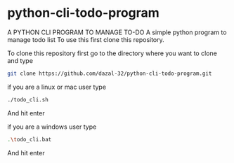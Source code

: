 # python-cli-todo-program
A PYTHON CLI PROGRAM TO MANAGE TO-DO
A simple python program to manage todo list
To use this first clone this repository.

To clone this repository first go to the directory where you want to clone and  type
```bash
git clone https://github.com/dazal-32/python-cli-todo-program.git
```
if you are a linux or mac user type 
```bash
./todo_cli.sh
```


And hit enter

if you are a windows user type 
```bash
.\todo_cli.bat
```
And hit enter

 

